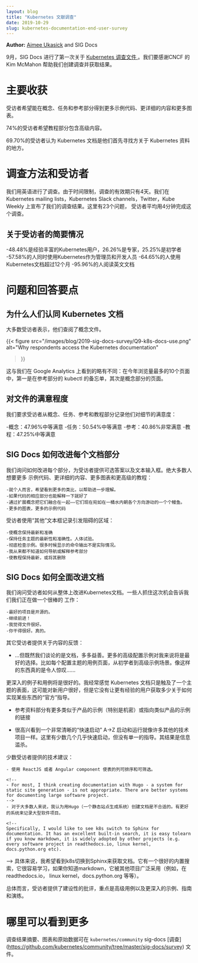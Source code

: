 ```yaml
---
layout: blog
title: "Kubernetes 文献调查"
date: 2019-10-29
slug: kubernetes-documentation-end-user-survey
---
```

<!--
---
layout: blog
title: "Kubernetes Documentation Survey"
date: 2019-10-29
slug: kubernetes-documentation-end-user-survey
---
-->

**Author:** [Aimee Ukasick](https://www.linkedin.com/in/aimee-ukasick/) and SIG Docs

<!--
In September, SIG Docs conducted its first survey about the [Kubernetes
documentation](https://kubernetes.io/docs/). We'd like to thank the CNCF's Kim
McMahon for helping us create the survey and access the results.
-->
9月，SIG Docs 进行了第一次关于 [ Kubernetes 调查文件 ](https://kubernetes.io/docs/) 。我们要感谢CNCF
的 Kim McMahon 帮助我们创建调查并获取结果。

<!--
# Key takeaways
-->
# 主要收获

<!--
Respondents would like more example code, more detailed content, and more
diagrams in the Concepts, Tasks, and Reference sections.
-->
受访者希望能在概念、任务和参考部分得到更多示例代码、更详细的内容和更多图表。

<!--
74% of respondents would like the Tutorials section to contain advanced content.
-->
74%的受访者希望教程部分包含高级内容。

<!--
69.70% said the Kubernetes documentation is the first place they look for
information about Kubernetes.
-->
69.70%的受访者认为 Kubernetes 文档是他们首先寻找方关于 Kubernetes 资料的地方。

<!--
# Survey methodology and respondents
-->
# 调查方法和受访者

<!--
We conducted the survey in English. The survey was only available for 4 days due
to time constraints. We announced the survey on Kubernetes mailing lists, in
Kubernetes Slack channels, on Twitter, and in Kube Weekly. There were 23
questions, and respondents took an average of 4 minutes to complete the survey.
-->
我们用英语进行了调查。由于时间限制，调查的有效期只有4天。我们在 Kubernetes mailing lists，Kubernetes Slack channels，Twitter，Kube Weekly 上宣布了我们的调查结果。这里有23个问题， 受访者平均用4分钟完成这个调查。

<!--
## Quick facts about respondents:
-->
## 关于受访者的简要情况

<!--
- 48.48% are experienced Kubernetes users, 26.26% expert, and 25.25% beginner
- 57.58% use Kubernetes in both administrator and developer roles
- 64.65% have been using the Kubernetes documentation for more than 12 months
- 95.96% read the documentation in English
-->
-48.48%是经验丰富的Kubernetes用户，26.26%是专家，25.25%是初学者
-57.58%的人同时使用Kubernetes作为管理员和开发人员
-64.65%的人使用Kubernetes文档超过12个月
-95.96%的人阅读英文文档

<!--
# Question and response highlights
-->
# 问题和回答要点

<!--
## Why people access the Kubernetes documentation
-->
## 为什么人们认同 Kubernetes 文档

<!--
The majority of respondents stated that they access the documentation for the Concepts.

{{< figure
    src="/images/blog/2019-sig-docs-survey/Q9-k8s-docs-use.png"
    alt="Why respondents access the Kubernetes documentation"
>}}
-->
大多数受访者表示，他们查阅了概念文件。

{{< figure
    src="/images/blog/2019-sig-docs-survey/Q9-k8s-docs-use.png"
    alt="Why respondents access the Kubernetes documentation"
>}}

<!--
This deviates only slightly from what we see in Google Analytics: of the top 10
most viewed pages this year, #1 is the kubectl cheatsheet in the Reference section,
followed overwhelmingly by pages in the Concepts section.
-->
这与我们在 Google Analytics 上看到的略有不同：在今年浏览量最多的10个页面中，第一是在参考部分的 kubectl
的备忘单，其次是概念部分的页面。

<!--
## Satisfaction with the documentation
-->
## 对文件的满意程度

<!--
We asked respondents to record their level of satisfaction with the detail in
the Concepts, Tasks, Reference, and Tutorials sections:
-->
我们要求受访者从概念、任务、参考和教程部分记录他们对细节的满意度：

<!--
- Concepts: 47.96% Moderately Satisfied
- Tasks: 50.54% Moderately Satisfied
- Reference: 40.86% Very Satisfied
- Tutorial: 47.25% Moderately Satisfied
-->
-概念：47.96%中等满意
-任务：50.54%中等满意
-参考：40.86%非常满意
-教程：47.25%中等满意

<!--
## How SIG Docs can improve each documentation section
-->
## SIG Docs 如何改进每个文档部分

<!--
We asked how we could improve each section, providing respondents with
selectable answers as well as a text field. The clear majority would like more
example code, more detailed content, more diagrams, and advanced tutorials:
-->
我们询问如何改进每个部分，为受访者提供可选答案以及文本输入框。绝大多数人想要更多
示例代码、更详细的内容、更多图表和更高级的教程：

<!--
```text
- Personally, would like to see more analogies to help further understanding.
- Would be great if corresponding sections of code were explained too
- Expand on the concepts to bring them together - they're a bucket of separate eels moving in different directions right now
- More diagrams, and more example code
```
-->
``` 文本
-就个人而言，希望看到更多的类比，以帮助进一步理解。
-如果代码的相应部分也能解释一下就好了
-通过扩展概念把它们融合在一起——它们现在宛如在一桶水内朝各个方向游动的一个个鳗鱼。
-更多的图表，更多的示例代码
```

<!--
Respondents used the "Other" text box to record areas causing frustration:
-->
受访者使用“其他”文本框记录引发阻碍的区域：

<!--
```text
- Keep concepts up to date and accurate
- Keep task topics up to date and accurate. Human testing.
- Overhaul the examples. Many times the output of commands shown is not actual.
- I've never understood how to navigate or interpret the reference section
- Keep the tutorials up to date, or remove them
```
-->
```文本
-使概念保持最新和准确
-保持任务主题的最新性和准确性。人体试验。
-彻底检查示例。很多时候显示的命令输出不是实际情况。
-我从来都不知道如何导航或解释参考部分
-使教程保持最新，或将其删除
```

<!--
## How SIG Docs can improve the documentation overall
-->
## SIG Docs 如何全面改进文档

<!--
We asked respondents how we can improve the Kubernetes documentation
overall. Some took the opportunity to tell us we are doing a good job:
-->
我们询问受访者如何从整体上改进Kubernetes文档。一些人抓住这次机会告诉我们我们正在做一个很棒的
工作：

<!--
```text
- For me, it is the best documented open source project.
- Keep going!
- I find the documentation to be excellent.
- You [are] doing a great job. For real.
```
-->
```text
-最好的项目是开源的。
-继续前进！
-我觉得文件很好。
-你干得很好。真的。
```

<!--
Other respondents provided feedback on the content:
-->
其它受访者提供关于内容的反馈：

<!--
```text
-  ...But since we're talking about docs, more is always better. More
advanced configuration examples would be, to me, the way to go. Like a Use Case page for each configuration topic with beginner to advanced example scenarios. Something like that would be
awesome....
-->
-  ...但既然我们谈论的是文档，多多益善。更多的高级配置示例对我来说将是最好的选择。比如每个配置主题的用例页面，从初学者到高级示例场景。像这样的东西真的是令人惊叹......

<!--
- More in-depth examples and use cases would be great. I often feel that the Kubernetes documentation scratches the surface of a topic, which might be great for new users, but it leaves more experienced users without much "official" guidance on how to implement certain things.
-->
更深入的例子和用例将是很好的。我经常感觉 Kubernetes 文档只是触及了一个主题的表面，这可能对新用户很好，但是它没有让更有经验的用户获取多少关于如何实现某些东西的“官方”指导。

<!--
- More production like examples in the resource sections (notably secrets) or links to production like examples
-->
- 参考资料部分有更多类似于产品的示例（特别是机密）或指向类似产品的示例的链接

<!--
- It would be great to see a very clear "Quick Start" A->Z up and running like many other tech projects. There are a handful of almost-quick-starts, but no single guidance. The result is information overkill.
```
-->
- 很高兴看到一个非常清晰的“快速启动” A->Z 启动和运行就像许多其他的技术项目一样。这里有少数几个几乎快速启动，但没有单一的指导。其结果是信息滥杀。

<!--
A few respondents provided technical suggestions:

```text
- Make table columns sortable and filterable using a ReactJS or Angular component.
-->
少数受访者提供的技术建议：
```text
- 使用 ReactJS 或者 Angular component 使表的列可排序和可筛选。

<!--
- For most, I think creating documentation with Hugo - a system for static site generation - is not appropriate. There are better systems for documenting large software project. 
-->
- 对于大多数人来说，我认为用Hugo（一个静态站点生成系统）创建文档是不合适的。有更好的系统来记录大型软件项目。

<!--
Specifically, I would like to see k8s switch to Sphinx for documentation. It has an excellent built-in search, it is easy tolearn if you know markdown, it is widely adopted by other projects (e.g. every software project in readthedocs.io, linux kernel, docs.python.org etc).
```
-->
具体来说，我希望看到k8s切换到Sphinx来获取文档。它有一个很好的内置搜索，它很容易学习，如果你知道markdown，它被其他项目广泛采用（例如，在 readthedocs.io， linux kernel，docs.python.org 等等）。

<!--
Overall, respondents provided constructive criticism focusing on the need for
advanced use cases as well as more in-depth examples, guides, and walkthroughs.
-->
总体而言，受访者提供了建设性的批评，重点是高级用例以及更深入的示例、指南和演练。

<!--
# Where to see more
-->
# 哪里可以看到更多

<!--
Survey results summary, charts, and raw data are available in `kubernetes/community` sig-docs [survey](https://github.com/kubernetes/community/tree/master/sig-docs/survey) directory.
-->
调查结果摘要、图表和原始数据可在 `kubernetes/community` sig-docs [调查]
(https://github.com/kubernetes/community/tree/master/sig-docs/survey) 文件。

